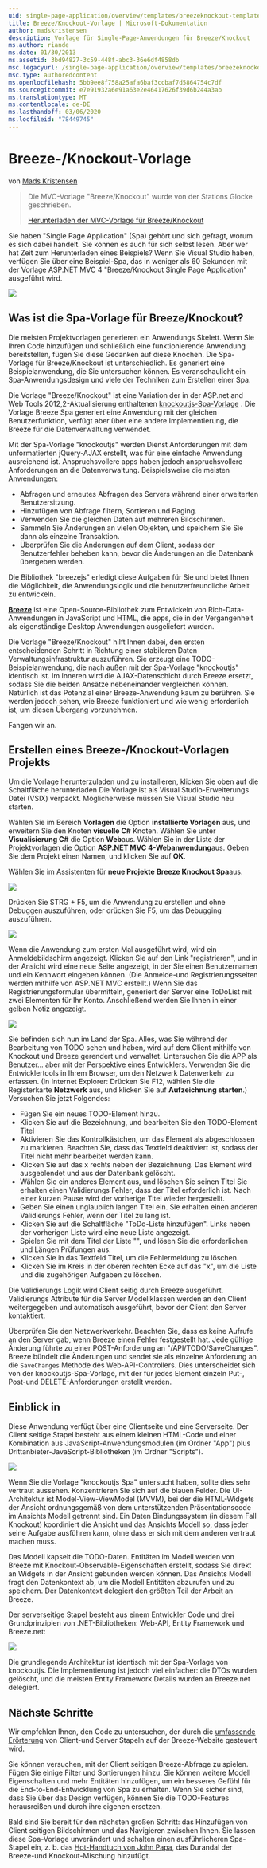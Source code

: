 ```yaml
---
uid: single-page-application/overview/templates/breezeknockout-template
title: Breeze/Knockout-Vorlage | Microsoft-Dokumentation
author: madskristensen
description: Vorlage für Single-Page-Anwendungen für Breeze/Knockout
ms.author: riande
ms.date: 01/30/2013
ms.assetid: 3bd94827-3c59-448f-abc3-36e6df4858db
msc.legacyurl: /single-page-application/overview/templates/breezeknockout-template
msc.type: authoredcontent
ms.openlocfilehash: 5bb9ee8f758a25afa6baf3ccbaf7d5864754c7df
ms.sourcegitcommit: e7e91932a6e91a63e2e46417626f39d6b244a3ab
ms.translationtype: MT
ms.contentlocale: de-DE
ms.lasthandoff: 03/06/2020
ms.locfileid: "78449745"
---
```

# <a name="breezeknockout-template"></a>Breeze-/Knockout-Vorlage

von [Mads Kristensen](https://github.com/madskristensen)

> Die MVC-Vorlage "Breeze/Knockout" wurde von der Stations Glocke geschrieben.
> 
> [Herunterladen der MVC-Vorlage für Breeze/Knockout](https://go.microsoft.com/fwlink/?LinkId=282649)

Sie haben "Single Page Application" (Spa) gehört und sich gefragt, worum es sich dabei handelt. Sie können es auch für sich selbst lesen. Aber wer hat Zeit zum Herunterladen eines Beispiels? Wenn Sie Visual Studio haben, verfügen Sie über eine Beispiel-Spa, das in weniger als 60 Sekunden mit der Vorlage ASP.NET MVC 4 "Breeze/Knockout Single Page Application" ausgeführt wird.

![](http://www.breezejs.com/sites/all/images/spa-template/ZephyrRunning.png)

## <a name="what-is-the-breezeknockout-spa-template"></a>Was ist die Spa-Vorlage für Breeze/Knockout?

Die meisten Projektvorlagen generieren ein Anwendungs Skelett. Wenn Sie Ihren Code hinzufügen und schließlich eine funktionierende Anwendung bereitstellen, fügen Sie diese Gedanken auf diese Knochen. Die Spa-Vorlage für Breeze/Knockout ist unterschiedlich. Es generiert eine Beispielanwendung, die Sie untersuchen können. Es veranschaulicht ein Spa-Anwendungsdesign und viele der Techniken zum Erstellen einer Spa.

Die Vorlage "Breeze/Knockout" ist eine Variation der in der ASP.net and Web Tools 2012,2-Aktualisierung enthaltenen [knockoutjs-Spa-Vorlage](../introduction/knockoutjs-template.md) . Die Vorlage Breeze Spa generiert eine Anwendung mit der gleichen Benutzerfunktion, verfügt aber über eine andere Implementierung, die Breeze für die Datenverwaltung verwendet.

Mit der Spa-Vorlage "knockoutjs" werden Dienst Anforderungen mit dem unformatierten jQuery-AJAX erstellt, was für eine einfache Anwendung ausreichend ist. Anspruchsvollere apps haben jedoch anspruchsvollere Anforderungen an die Datenverwaltung. Beispielsweise die meisten Anwendungen:

- Abfragen und erneutes Abfragen des Servers während einer erweiterten Benutzersitzung.
- Hinzufügen von Abfrage filtern, Sortieren und Paging.
- Verwenden Sie die gleichen Daten auf mehreren Bildschirmen.
- Sammeln Sie Änderungen an vielen Objekten, und speichern Sie Sie dann als einzelne Transaktion.
- Überprüfen Sie die Änderungen auf dem Client, sodass der Benutzerfehler beheben kann, bevor die Änderungen an die Datenbank übergeben werden.

Die Bibliothek "breezejs" erledigt diese Aufgaben für Sie und bietet Ihnen die Möglichkeit, die Anwendungslogik und die benutzerfreundliche Arbeit zu entwickeln.

[**Breeze**](http://www.breezejs.com/?utm_source=ms-spa) ist eine Open-Source-Bibliothek zum Entwickeln von Rich-Data-Anwendungen in JavaScript und HTML, die apps, die in der Vergangenheit als eigenständige Desktop Anwendungen ausgeliefert wurden.

Die Vorlage "Breeze/Knockout" hilft Ihnen dabei, den ersten entscheidenden Schritt in Richtung einer stabileren Daten Verwaltungsinfrastruktur auszuführen. Sie erzeugt eine TODO-Beispielanwendung, die nach außen mit der Spa-Vorlage "knockoutjs" identisch ist. Im Inneren wird die AJAX-Datenschicht durch Breeze ersetzt, sodass Sie die beiden Ansätze nebeneinander vergleichen können. Natürlich ist das Potenzial einer Breeze-Anwendung kaum zu berühren. Sie werden jedoch sehen, wie Breeze funktioniert und wie wenig erforderlich ist, um diesen Übergang vorzunehmen.

Fangen wir an.

## <a name="create-a-breezeknockout-template-project"></a>Erstellen eines Breeze-/Knockout-Vorlagen Projekts

Um die Vorlage herunterzuladen und zu installieren, klicken Sie oben auf die Schaltfläche herunterladen Die Vorlage ist als Visual Studio-Erweiterungs Datei (VSIX) verpackt. Möglicherweise müssen Sie Visual Studio neu starten.

Wählen Sie im Bereich **Vorlagen** die Option **installierte Vorlagen** aus, und erweitern Sie den Knoten **visuelle C#**  Knoten. Wählen Sie unter **Visualisierung C#** die Option **Web**aus. Wählen Sie in der Liste der Projektvorlagen die Option **ASP.NET MVC 4-Webanwendung**aus. Geben Sie dem Projekt einen Namen, und klicken Sie auf **OK**.

Wählen Sie im Assistenten für **neue Projekte** **Breeze Knockout Spa**aus.

![](http://www.breezejs.com/sites/all/images/spa-template/SelectBreezeKOSpaTemplate.png)

Drücken Sie STRG + F5, um die Anwendung zu erstellen und ohne Debuggen auszuführen, oder drücken Sie F5, um das Debugging auszuführen.

![](http://www.breezejs.com/sites/all/images/spa-template/ZephyrRunning.png)

Wenn die Anwendung zum ersten Mal ausgeführt wird, wird ein Anmeldebildschirm angezeigt. Klicken Sie auf den Link "registrieren", und in der Ansicht wird eine neue Seite angezeigt, in der Sie einen Benutzernamen und ein Kennwort eingeben können. (Die Anmelde-und Registrierungsseiten werden mithilfe von ASP.NET MVC erstellt.) Wenn Sie das Registrierungsformular übermitteln, generiert der Server eine ToDoList mit zwei Elementen für Ihr Konto. Anschließend werden Sie Ihnen in einer gelben Notiz angezeigt.

![](http://www.breezejs.com/sites/all/images/spa-template/TodoList.png)

Sie befinden sich nun im Land der Spa. Alles, was Sie während der Bearbeitung von TODO sehen und haben, wird auf dem Client mithilfe von Knockout und Breeze gerendert und verwaltet. Untersuchen Sie die APP als Benutzer... aber mit der Perspektive eines Entwicklers. Verwenden Sie die Entwicklertools in Ihrem Browser, um den Netzwerk Datenverkehr zu erfassen. (In Internet Explorer: Drücken Sie F12, wählen Sie die Registerkarte **Netzwerk** aus, und klicken Sie auf **Aufzeichnung starten**.) Versuchen Sie jetzt Folgendes:

- Fügen Sie ein neues TODO-Element hinzu.
- Klicken Sie auf die Bezeichnung, und bearbeiten Sie den TODO-Element Titel
- Aktivieren Sie das Kontrollkästchen, um das Element als abgeschlossen zu markieren. Beachten Sie, dass das Textfeld deaktiviert ist, sodass der Titel nicht mehr bearbeitet werden kann.
- Klicken Sie auf das x rechts neben der Bezeichnung. Das Element wird ausgeblendet und aus der Datenbank gelöscht.
- Wählen Sie ein anderes Element aus, und löschen Sie seinen Titel Sie erhalten einen Validierungs Fehler, dass der Titel erforderlich ist. Nach einer kurzen Pause wird der vorherige Titel wieder hergestellt.
- Geben Sie einen unglaublich langen Titel ein. Sie erhalten einen anderen Validierungs Fehler, wenn der Titel zu lang ist.
- Klicken Sie auf die Schaltfläche "ToDo-Liste hinzufügen". Links neben der vorherigen Liste wird eine neue Liste angezeigt.
- Spielen Sie mit dem Titel der Liste "", und lösen Sie die erforderlichen und Längen Prüfungen aus.
- Klicken Sie in das Textfeld Titel, um die Fehlermeldung zu löschen.
- Klicken Sie im Kreis in der oberen rechten Ecke auf das "x", um die Liste und die zugehörigen Aufgaben zu löschen.

Die Validierungs Logik wird Client seitig durch Breeze ausgeführt. Validierungs Attribute für die Server Modellklassen werden an den Client weitergegeben und automatisch ausgeführt, bevor der Client den Server kontaktiert.

Überprüfen Sie den Netzwerkverkehr. Beachten Sie, dass es keine Aufrufe an den Server gab, wenn Breeze einen Fehler festgestellt hat. Jede gültige Änderung führte zu einer POST-Anforderung an "/API/TODO/SaveChanges". Breeze bündelt die Änderungen und sendet sie als einzelne Anforderung an die `SaveChanges` Methode des Web-API-Controllers. Dies unterscheidet sich von der knockoutjs-Spa-Vorlage, mit der für jedes Element einzeln Put-, Post-und DELETE-Anforderungen erstellt werden.

## <a name="peek-inside"></a>Einblick in

Diese Anwendung verfügt über eine Clientseite und eine Serverseite. Der Client seitige Stapel besteht aus einem kleinen HTML-Code und einer Kombination aus JavaScript-Anwendungsmodulen (im Ordner "App") plus Drittanbieter-JavaScript-Bibliotheken (im Ordner "Scripts").

![](http://www.breezejs.com/sites/all/images/spa-template/ClientArchitecture.png)

Wenn Sie die Vorlage "knockoutjs Spa" untersucht haben, sollte dies sehr vertraut aussehen. Konzentrieren Sie sich auf die blauen Felder. Die UI-Architektur ist Model-View-ViewModel (MVVM), bei der die HTML-Widgets der Ansicht ordnungsgemäß von dem unterstützenden Präsentationscode im Ansichts Modell getrennt sind. Ein Daten Bindungssystem (in diesem Fall Knockout) koordiniert die Ansicht und das Ansichts Modell so, dass jeder seine Aufgabe ausführen kann, ohne dass er sich mit dem anderen vertraut machen muss.

Das Modell kapselt die TODO-Daten. Entitäten im Modell werden von Breeze mit Knockout-Observable-Eigenschaften erstellt, sodass Sie direkt an Widgets in der Ansicht gebunden werden können. Das Ansichts Modell fragt den Datenkontext ab, um die Modell Entitäten abzurufen und zu speichern. Der Datenkontext delegiert den größten Teil der Arbeit an Breeze.

Der serverseitige Stapel besteht aus einem Entwickler Code und drei Grundprinzipien von .NET-Bibliotheken: Web-API, Entity Framework und Breeze.net:

![](http://www.breezejs.com/sites/all/images/spa-template/ServerArchitecture.png)

Die grundlegende Architektur ist identisch mit der Spa-Vorlage von knockoutjs. Die Implementierung ist jedoch viel einfacher: die DTOs wurden gelöscht, und die meisten Entity Framework Details wurden an Breeze.net delegiert.

## <a name="next-steps"></a>Nächste Schritte

Wir empfehlen Ihnen, den Code zu untersuchen, der durch die [umfassende Erörterung](http://www.breezejs.com/spa-template?utm_source=ms-spa) von Client-und Server Stapeln auf der Breeze-Website gesteuert wird.

Sie können versuchen, mit der Client seitigen Breeze-Abfrage zu spielen. Fügen Sie einige Filter und Sortierungen hinzu. Sie können weitere Modell Eigenschaften und mehr Entitäten hinzufügen, um ein besseres Gefühl für die End-to-End-Entwicklung von Spa zu erhalten. Wenn Sie sicher sind, dass Sie über das Design verfügen, können Sie die TODO-Features herausreißen und durch ihre eigenen ersetzen.

Bald sind Sie bereit für den nächsten großen Schritt: das Hinzufügen von Client seitigen Bildschirmen und das Navigieren zwischen Ihnen. Sie lassen diese Spa-Vorlage unverändert und schalten einen ausführlicheren Spa-Stapel ein, z. b. das [Hot-Handtuch von John Papa](https://github.com/johnpapa/HotTowel#readme "Heißes Handtuch"), das Durandal der Breeze-und Knockout-Mischung hinzufügt.
